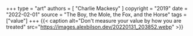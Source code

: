 +++
type = "art"
authors = [
  "Charlie Mackesy"
]
copyright = "2019"
date = "2022-02-01"
source = "The Boy, the Mole, the Fox, and the Horse"
tags = ["value"]
+++
{{< caption alt="Don't measure your value by how you are treated" src="https://images.alexbilson.dev/20220131_203852.webp" >}}
